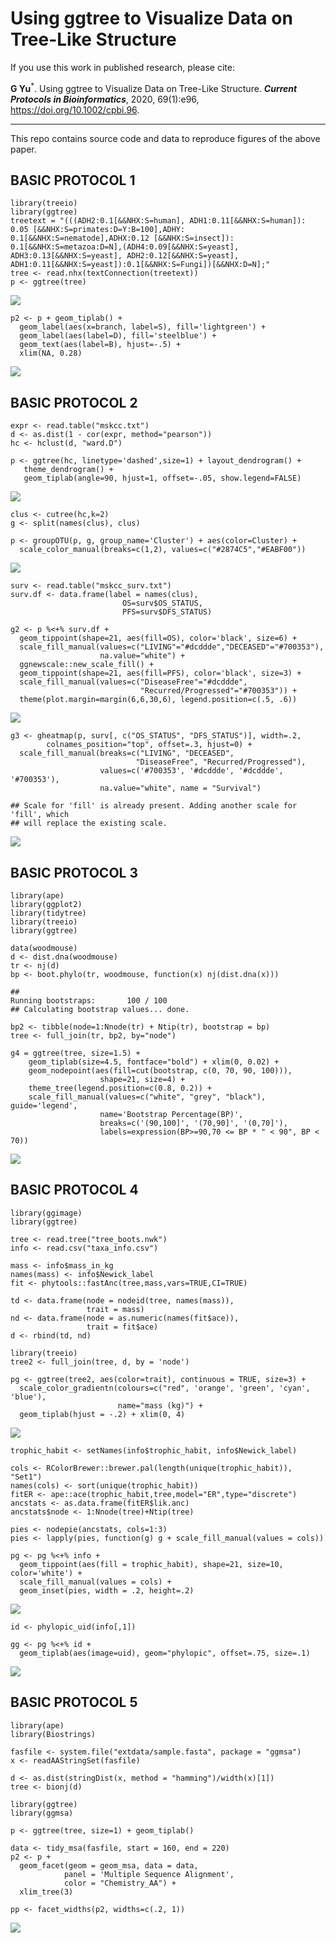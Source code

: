 # Using ggtree to Visualize Data on Tree-Like Structure

If you use this work in published research, please cite:


__G Yu__<sup>\*</sup>. Using ggtree to Visualize Data on Tree-Like Structure. __*Current Protocols in Bioinformatics*__, 2020, 69(1):e96, <https://doi.org/10.1002/cpbi.96>.


----

This repo contains source code and data to reproduce figures of the above paper.


BASIC PROTOCOL 1
----------------

    library(treeio)
    library(ggtree)
    treetext = "(((ADH2:0.1[&&NHX:S=human], ADH1:0.11[&&NHX:S=human]):
    0.05 [&&NHX:S=primates:D=Y:B=100],ADHY:
    0.1[&&NHX:S=nematode],ADHX:0.12 [&&NHX:S=insect]):
    0.1[&&NHX:S=metazoa:D=N],(ADH4:0.09[&&NHX:S=yeast],
    ADH3:0.13[&&NHX:S=yeast], ADH2:0.12[&&NHX:S=yeast],
    ADH1:0.11[&&NHX:S=yeast]):0.1[&&NHX:S=Fungi])[&&NHX:D=N];"
    tree <- read.nhx(textConnection(treetext))
    p <- ggtree(tree)

![](figures/f1.1-tree.png)

    p2 <- p + geom_tiplab() + 
      geom_label(aes(x=branch, label=S), fill='lightgreen') + 
      geom_label(aes(label=D), fill='steelblue') + 
      geom_text(aes(label=B), hjust=-.5) +
      xlim(NA, 0.28) 

![](figures/f1_2-tree.png)

BASIC PROTOCOL 2
----------------

    expr <- read.table("mskcc.txt") 
    d <- as.dist(1 - cor(expr, method="pearson"))
    hc <- hclust(d, "ward.D")

    p <- ggtree(hc, linetype='dashed',size=1) + layout_dendrogram() +
       theme_dendrogram() +
       geom_tiplab(angle=90, hjust=1, offset=-.05, show.legend=FALSE) 

![](figures/f2_1-dendrogram.png)

    clus <- cutree(hc,k=2)
    g <- split(names(clus), clus)

    p <- groupOTU(p, g, group_name='Cluster') + aes(color=Cluster) + 
      scale_color_manual(breaks=c(1,2), values=c("#2874C5","#EABF00"))

![](figures/f2_2-dendrogram-color.png)

    surv <- read.table("mskcc_surv.txt")
    surv.df <- data.frame(label = names(clus),
                             OS=surv$OS_STATUS,
                             PFS=surv$DFS_STATUS)

    g2 <- p %<+% surv.df + 
      geom_tippoint(shape=21, aes(fill=OS), color='black', size=6) + 
      scale_fill_manual(values=c("LIVING"="#dcddde","DECEASED"="#700353"), 
                        na.value="white") +
      ggnewscale::new_scale_fill() +
      geom_tippoint(shape=21, aes(fill=PFS), color='black', size=3) +
      scale_fill_manual(values=c("DiseaseFree"="#dcddde",
                                 "Recurred/Progressed"="#700353")) +
      theme(plot.margin=margin(6,6,30,6), legend.position=c(.5, .6)) 

![](figures/f2_3-dendrogram-surv.png)

    g3 <- gheatmap(p, surv[, c("OS_STATUS", "DFS_STATUS")], width=.2, 
            colnames_position="top", offset=.3, hjust=0) + 
      scale_fill_manual(breaks=c("LIVING", "DECEASED", 
                                "DiseaseFree", "Recurred/Progressed"),
                        values=c('#700353', '#dcddde', '#dcddde', '#700353'), 
                        na.value="white", name = "Survival")

    ## Scale for 'fill' is already present. Adding another scale for 'fill', which
    ## will replace the existing scale.

![](figures/f2_4-gheatmap-dendrogram.png)

BASIC PROTOCOL 3
----------------

    library(ape)
    library(ggplot2)
    library(tidytree)
    library(treeio)
    library(ggtree)

    data(woodmouse)
    d <- dist.dna(woodmouse)
    tr <- nj(d)
    bp <- boot.phylo(tr, woodmouse, function(x) nj(dist.dna(x)))

    ## 
    Running bootstraps:       100 / 100
    ## Calculating bootstrap values... done.

    bp2 <- tibble(node=1:Nnode(tr) + Ntip(tr), bootstrap = bp)
    tree <- full_join(tr, bp2, by="node")

    g4 = ggtree(tree, size=1.5) + 
        geom_tiplab(size=4.5, fontface="bold") + xlim(0, 0.02) + 
        geom_nodepoint(aes(fill=cut(bootstrap, c(0, 70, 90, 100))), 
                        shape=21, size=4) + 
        theme_tree(legend.position=c(0.8, 0.2)) + 
        scale_fill_manual(values=c("white", "grey", "black"), guide='legend', 
                        name='Bootstrap Percentage(BP)', 
                        breaks=c('(90,100]', '(70,90]', '(0,70]'), 
                        labels=expression(BP>=90,70 <= BP * " < 90", BP < 70))

![](figures/f3-bootstrap.png)

BASIC PROTOCOL 4
----------------

    library(ggimage)
    library(ggtree)

    tree <- read.tree("tree_boots.nwk")
    info <- read.csv("taxa_info.csv")

    mass <- info$mass_in_kg
    names(mass) <- info$Newick_label
    fit <- phytools::fastAnc(tree,mass,vars=TRUE,CI=TRUE)

    td <- data.frame(node = nodeid(tree, names(mass)),
                     trait = mass)
    nd <- data.frame(node = as.numeric(names(fit$ace)), 
                     trait = fit$ace)
    d <- rbind(td, nd)

    library(treeio)
    tree2 <- full_join(tree, d, by = 'node')

    pg <- ggtree(tree2, aes(color=trait), continuous = TRUE, size=3) +
      scale_color_gradientn(colours=c("red", 'orange', 'green', 'cyan', 'blue'), 
                            name="mass (kg)") + 
      geom_tiplab(hjust = -.2) + xlim(0, 4) 

![](figures/f4_1-numeric-ancestral.png)

    trophic_habit <- setNames(info$trophic_habit, info$Newick_label)

    cols <- RColorBrewer::brewer.pal(length(unique(trophic_habit)), "Set1")
    names(cols) <- sort(unique(trophic_habit))
    fitER <- ape::ace(trophic_habit,tree,model="ER",type="discrete")
    ancstats <- as.data.frame(fitER$lik.anc)
    ancstats$node <- 1:Nnode(tree)+Ntip(tree)

    pies <- nodepie(ancstats, cols=1:3)
    pies <- lapply(pies, function(g) g + scale_fill_manual(values = cols))

    pg <- pg %<+% info +
      geom_tippoint(aes(fill = trophic_habit), shape=21, size=10, color='white') + 
      scale_fill_manual(values = cols) +
      geom_inset(pies, width = .2, height=.2) 

![](figures/f4_2-category-ancestral.png)

    id <- phylopic_uid(info[,1])

    gg <- pg %<+% id + 
      geom_tiplab(aes(image=uid), geom="phylopic", offset=.75, size=.1) 

![](figures/f4_3-subplots.png)

BASIC PROTOCOL 5
----------------

    library(ape)
    library(Biostrings)

    fasfile <- system.file("extdata/sample.fasta", package = "ggmsa")
    x <- readAAStringSet(fasfile)

    d <- as.dist(stringDist(x, method = "hamming")/width(x)[1])
    tree <- bionj(d)

    library(ggtree)
    library(ggmsa)

    p <- ggtree(tree, size=1) + geom_tiplab()

    data <- tidy_msa(fasfile, start = 160, end = 220)
    p2 <- p + 
      geom_facet(geom = geom_msa, data = data,  
                panel = 'Multiple Sequence Alignment',
                color = "Chemistry_AA") + 
      xlim_tree(3)

    pp <- facet_widths(p2, widths=c(.2, 1))

![](figures/f5-msa.png)
